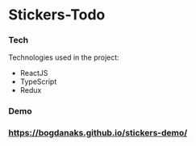 # Stickers-Todo

### Tech

Technologies used in the project:

* ReactJS
* TypeScript
* Redux


### Demo
### https://bogdanaks.github.io/stickers-demo/
